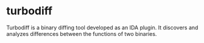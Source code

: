 # turbodiff
Turbodiff is a binary diffing tool developed as an IDA plugin. It discovers and analyzes differences between the functions of two binaries.
